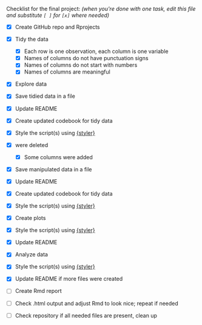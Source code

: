Checklist for the final project:
_(when you're done with one task, edit this file and substitute `[ ]` for `[x]`
where needed)_

- [X] Create GitHub repo and Rprojects
- [X] Tidy the data
  - [X] Each row is one observation, each column is one variable
  - [X] Names of columns do not have punctuation signs
  - [X] Names of columns do not start with numbers
  - [X] Names of columns are meaningful
- [X] Explore data
- [X] Save tidied data in a file
- [X] Update README
- [X] Create updated codebook for tidy data
- [X] Style the script(s) using [{styler}](https://styler.r-lib.org/)

- [X] were deleted
  - [X] Some columns were added
- [X] Save manipulated data in a file
- [X] Update README
- [X] Create updated codebook for tidy data
- [X] Style the script(s) using [{styler}](https://styler.r-lib.org/)

- [X] Create plots
- [X] Style the script(s) using [{styler}](https://styler.r-lib.org/)
- [X] Update README

- [X] Analyze data
- [X] Style the script(s) using [{styler}](https://styler.r-lib.org/)
- [X] Update README if more files were created

- [ ] Create Rmd report
- [ ] Check .html output and adjust Rmd to look nice; repeat if needed

- [ ] Check repository if all needed files are present, clean up
